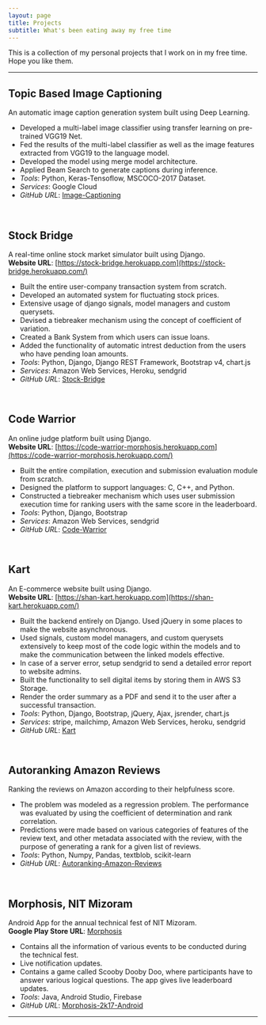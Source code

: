 ```yaml
---
layout: page
title: Projects
subtitle: What's been eating away my free time
---
```


This is a collection of my personal projects that I work on in my free time. Hope you like them.

---

## Topic Based Image Captioning

An automatic image caption generation system built using Deep Learning.

- Developed a multi-label image classifier using transfer learning on pre-trained VGG19 Net.
- Fed the results of the multi-label classifier as well as the image features extracted from VGG19 to the language model.
- Developed the model using merge model architecture.
- Applied Beam Search to generate captions during inference.
- _Tools_: Python, Keras-Tensoflow, MSCOCO-2017 Dataset.
- _Services_: Google Cloud
- _GitHub URL_: [Image-Captioning](https://github.com/shan18/Topic-Based-Image-Captioning)

<br/>

## Stock Bridge

A real-time online stock market simulator built using Django.  
**Website URL**: [https://stock-bridge.herokuapp.com](https://stock-bridge.herokuapp.com/)

- Built the entire user-company transaction system from scratch.
- Developed an automated system for fluctuating stock prices.
- Extensive usage of django signals, model managers and custom querysets.
- Devised a tiebreaker mechanism using the concept of coefficient of variation.
- Created a Bank System from which users can issue loans.
- Added the functionality of automatic intrest deduction from the users who have pending loan amounts.
- _Tools_: Python, Django, Django REST Framework, Bootstrap v4, chart.js
- _Services_: Amazon Web Services, Heroku, sendgrid
- _GitHub URL_: [Stock-Bridge](https://github.com/morphosis-nitmz/Stock-Bridge)

<br/>

## Code Warrior

An online judge platform built using Django.  
**Website URL**: [https://code-warrior-morphosis.herokuapp.com](https://code-warrior-morphosis.herokuapp.com/)

- Built the entire compilation, execution and submission evaluation module from scratch.
- Designed the platform to support languages: C, C++, and Python.
- Constructed a tiebreaker mechanism which uses user submission execution time for ranking users with the same score in the leaderboard.
- _Tools_: Python, Django, Bootstrap
- _Services_: Amazon Web Services, sendgrid
- _GitHub URL_: [Code-Warrior](https://github.com/morphosis-nitmz/Code-Warrior)

<br/>

## Kart

An E-commerce website built using Django.  
**Website URL**: [https://shan-kart.herokuapp.com](https://shan-kart.herokuapp.com/)

- Built the backend entirely on Django. Used jQuery in some places to make the website asynchronous.
- Used signals, custom model managers, and custom querysets extensively to keep most of the code logic within the models and to make the communication between the linked models effective.
- In case of a server error, setup sendgrid to send a detailed error report to website admins.
- Built the functionality to sell digital items by storing them in AWS S3 Storage.
- Render the order summary as a PDF and send it to the user after a successful transaction.
- _Tools_: Python, Django, Bootstrap, jQuery, Ajax, jsrender, chart.js
- _Services_: stripe, mailchimp, Amazon Web Services, heroku, sendgrid
- _GitHub URL_: [Kart](https://github.com/shan18/Kart)

<br/>

## Autoranking Amazon Reviews

Ranking the reviews on Amazon according to their helpfulness score.

- The problem was modeled as a regression problem. The performance was evaluated by using the coefficient of determination and rank correlation.
- Predictions were made based on various categories of features of the review text, and other metadata associated with the review, with the purpose of generating a rank for a given list of reviews.
- _Tools_: Python, Numpy, Pandas, textblob, scikit-learn
- _GitHub URL_: [Autoranking-Amazon-Reviews](https://github.com/shan18/Autoranking-Amazon-Reviews)

<br/>

## Morphosis, NIT Mizoram

Android App for the annual technical fest of NIT Mizoram.  
**Google Play Store URL**: [Morphosis](https://play.google.com/store/apps/details?id=com.nitmz.morphosis&hl=en)

- Contains all the information of various events to be conducted during the technical fest.
- Live notification updates.
- Contains a game called Scooby Dooby Doo, where participants have to answer various logical questions. The app gives live leaderboard updates.
- _Tools_: Java, Android Studio, Firebase
- _GitHub URL_: [Morphosis-2k17-Android](https://github.com/morphosis-nitmz/Morphosis-2k17-Android)

---
